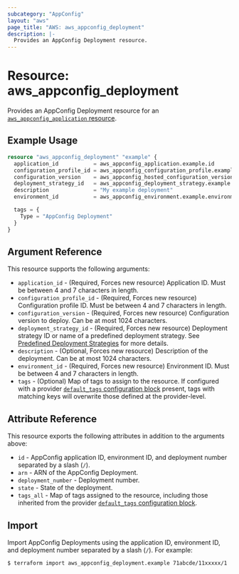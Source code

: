 ```yaml
---
subcategory: "AppConfig"
layout: "aws"
page_title: "AWS: aws_appconfig_deployment"
description: |-
  Provides an AppConfig Deployment resource.
---
```


# Resource: aws_appconfig_deployment

Provides an AppConfig Deployment resource for an [`aws_appconfig_application` resource](appconfig_application.html.markdown).

## Example Usage

```terraform
resource "aws_appconfig_deployment" "example" {
  application_id           = aws_appconfig_application.example.id
  configuration_profile_id = aws_appconfig_configuration_profile.example.configuration_profile_id
  configuration_version    = aws_appconfig_hosted_configuration_version.example.version_number
  deployment_strategy_id   = aws_appconfig_deployment_strategy.example.id
  description              = "My example deployment"
  environment_id           = aws_appconfig_environment.example.environment_id

  tags = {
    Type = "AppConfig Deployment"
  }
}
```

## Argument Reference

This resource supports the following arguments:

* `application_id` - (Required, Forces new resource) Application ID. Must be between 4 and 7 characters in length.
* `configuration_profile_id` - (Required, Forces new resource) Configuration profile ID. Must be between 4 and 7 characters in length.
* `configuration_version` - (Required, Forces new resource) Configuration version to deploy. Can be at most 1024 characters.
* `deployment_strategy_id` - (Required, Forces new resource) Deployment strategy ID or name of a predefined deployment strategy. See [Predefined Deployment Strategies](https://docs.aws.amazon.com/appconfig/latest/userguide/appconfig-creating-deployment-strategy.html#appconfig-creating-deployment-strategy-predefined) for more details.
* `description` - (Optional, Forces new resource) Description of the deployment. Can be at most 1024 characters.
* `environment_id` - (Required, Forces new resource) Environment ID. Must be between 4 and 7 characters in length.
* `tags` - (Optional) Map of tags to assign to the resource. If configured with a provider [`default_tags` configuration block](https://registry.terraform.io/providers/hashicorp/aws/latest/docs#default_tags-configuration-block) present, tags with matching keys will overwrite those defined at the provider-level.

## Attribute Reference

This resource exports the following attributes in addition to the arguments above:

* `id` - AppConfig application ID, environment ID, and deployment number separated by a slash (`/`).
* `arn` - ARN of the AppConfig Deployment.
* `deployment_number` - Deployment number.
* `state` - State of the deployment.
* `tags_all` - Map of tags assigned to the resource, including those inherited from the provider [`default_tags` configuration block](https://registry.terraform.io/providers/hashicorp/aws/latest/docs#default_tags-configuration-block).

## Import

Import AppConfig Deployments using the application ID, environment ID, and deployment number separated by a slash (`/`). For example:

```
$ terraform import aws_appconfig_deployment.example 71abcde/11xxxxx/1
```
